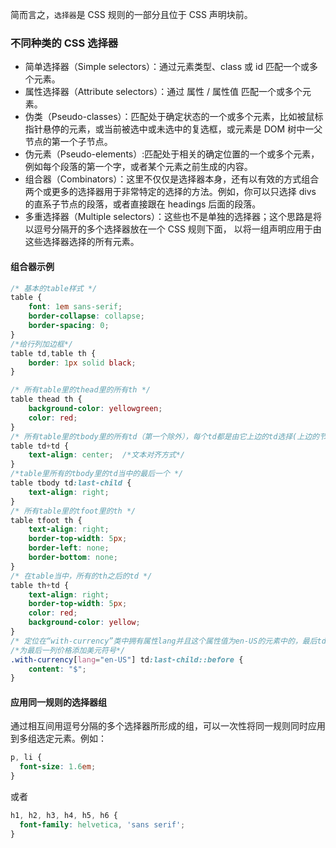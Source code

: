 简而言之，`选择器`是 CSS 规则的一部分且位于 CSS 声明块前。

### 不同种类的 CSS 选择器

- 简单选择器（Simple selectors）：通过元素类型、class 或 id 匹配一个或多个元素。
- 属性选择器（Attribute selectors）：通过 属性 / 属性值 匹配一个或多个元素。
- 伪类（Pseudo-classes）：匹配处于确定状态的一个或多个元素，比如被鼠标指针悬停的元素，或当前被选中或未选中的复选框，或元素是 DOM 树中一父节点的第一个子节点。
- 伪元素（Pseudo-elements）:匹配处于相关的确定位置的一个或多个元素，例如每个段落的第一个字，或者某个元素之前生成的内容。
- 组合器（Combinators）：这里不仅仅是选择器本身，还有以有效的方式组合两个或更多的选择器用于非常特定的选择的方法。例如，你可以只选择 divs 的直系子节点的段落，或者直接跟在 headings 后面的段落。
- 多重选择器（Multiple selectors）：这些也不是单独的选择器；这个思路是将以逗号分隔开的多个选择器放在一个 CSS 规则下面， 以将一组声明应用于由这些选择器选择的所有元素。

#### 组合器示例

```css
/* 基本的table样式 */
table {
    font: 1em sans-serif;
    border-collapse: collapse;
    border-spacing: 0;
}
/*给行列加边框*/
table td,table th {
    border: 1px solid black;
}

/* 所有table里的thead里的所有th */
table thead th {
    background-color: yellowgreen;
    color: red;
}
/* 所有table里的tbody里的所有td（第一个除外），每个td都是由它上边的td选择(上边的节点选择其兄弟节点) */
table td+td {
    text-align: center;  /*文本对齐方式*/
}
/*table里所有的tbody里的td当中的最后一个 */
table tbody td:last-child {
    text-align: right;
}
/* 所有table里的tfoot里的th */
table tfoot th {
    text-align: right;
    border-top-width: 5px;
    border-left: none;
    border-bottom: none;
}
/* 在table当中，所有的th之后的td */
table th+td {
    text-align: right;
    border-top-width: 5px;
    color: red;
    background-color: yellow;
}
/* 定位在“with-currency”类中拥有属性lang并且这个属性值为en-US的元素中的，最后td(:last-child)节点的前面（::before）*/
/*为最后一列价格添加美元符号*/
.with-currency[lang="en-US"] td:last-child::before {
    content: "$";
}
```

#### 应用同一规则的选择器组

通过相互间用逗号分隔的多个选择器所形成的组，可以一次性将同一规则同时应用到多组选定元素。例如：

```css
p, li {
  font-size: 1.6em;
}
```

或者

```css
h1, h2, h3, h4, h5, h6 {
  font-family: helvetica, 'sans serif';
}
```
